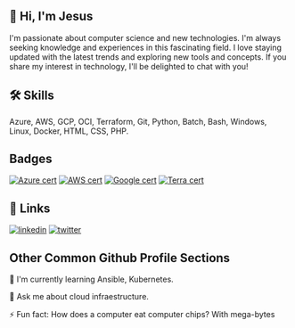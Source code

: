 ## 🚀 Hi, I'm Jesus
I'm passionate about computer science and new technologies. I'm always seeking knowledge and experiences in this fascinating field. I love staying updated with the latest trends and exploring new tools and concepts. If you share my interest in technology, I'll be delighted to chat with you!


## 🛠 Skills
Azure, AWS, GCP, OCI, Terraform, Git, Python, Batch, Bash, Windows, Linux, Docker, HTML, CSS, PHP.


## Badges
[![Azure cert](https://img.shields.io/badge/Azure-DevOpsExpert-blue.svg)](https://learn.microsoft.com/es-es/users/jesushuerta/credentials/6d4876d574a5db64)
[![AWS cert](https://img.shields.io/badge/AWS-SolutionArchitect-yellow.svg)](https://www.credly.com/badges/842cb9ef-4c20-4de3-9dd4-fbd0bf1d3a22/public_url)
[![Google cert](https://img.shields.io/badge/Google-EngineerAssociate-green.svg)](https://google.accredible.com/b93a4447-95c1-4ac2-8a36-5a866c35a48f)
[![Terra cert](https://img.shields.io/badge/Terraform-Associate-purple.svg)](https://www.credly.com/badges/8a6ecdc8-0fed-4d53-a4b6-9e5d001bb15f/public_url)

## 🔗 Links
[![linkedin](https://img.shields.io/badge/linkedin-0A66C2?style=for-the-badge&logo=linkedin&logoColor=white)](https://www.linkedin.com/in/jesus-huerta-meza/)
[![twitter](https://img.shields.io/badge/twitter-1DA1F2?style=for-the-badge&logo=twitter&logoColor=white)](https://twitter.com/Jesus_Byte)

## Other Common Github Profile Sections

🧠 I'm currently learning Ansible, Kubernetes.

💬 Ask me about cloud infraestructure.

⚡️ Fun fact: How does a computer eat computer chips? With mega-bytes

